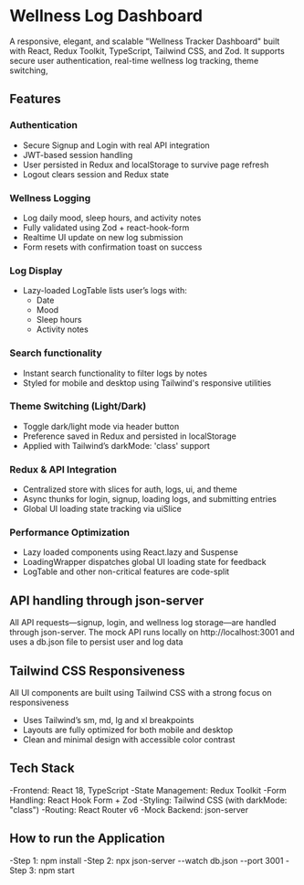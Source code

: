 # Wellness Log Dashboard

A responsive, elegant, and scalable "Wellness Tracker Dashboard" built with React, Redux Toolkit, TypeScript, Tailwind CSS, and Zod. It supports secure user authentication, real-time wellness log tracking, theme switching,

## Features

### Authentication

- Secure Signup and Login with real API integration
- JWT-based session handling
- User persisted in Redux and localStorage to survive page refresh
- Logout clears session and Redux state

### Wellness Logging

- Log daily mood, sleep hours, and activity notes
- Fully validated using Zod + react-hook-form
- Realtime UI update on new log submission
- Form resets with confirmation toast on success

### Log Display

- Lazy-loaded LogTable lists user’s logs with:
  - Date
  - Mood
  - Sleep hours
  - Activity notes

### Search functionality

- Instant search functionality to filter logs by notes
- Styled for mobile and desktop using Tailwind's responsive utilities

### Theme Switching (Light/Dark)

- Toggle dark/light mode via header button
- Preference saved in Redux and persisted in localStorage
- Applied with Tailwind’s darkMode: 'class' support

### Redux & API Integration

- Centralized store with slices for auth, logs, ui, and theme
- Async thunks for login, signup, loading logs, and submitting entries
- Global UI loading state tracking via uiSlice

### Performance Optimization

- Lazy loaded components using React.lazy and Suspense
- LoadingWrapper dispatches global UI loading state for feedback
- LogTable and other non-critical features are code-split

## API handling through json-server

All API requests—signup, login, and wellness log storage—are handled through json-server. The mock API runs locally on http://localhost:3001 and uses a db.json file to persist user and log data

## Tailwind CSS Responsiveness

All UI components are built using Tailwind CSS with a strong focus on responsiveness

- Uses Tailwind’s sm, md, lg and xl breakpoints
- Layouts are fully optimized for both mobile and desktop
- Clean and minimal design with accessible color contrast

## Tech Stack

-Frontend: React 18, TypeScript
-State Management: Redux Toolkit
-Form Handling: React Hook Form + Zod
-Styling: Tailwind CSS (with darkMode: "class")
-Routing: React Router v6
-Mock Backend: json-server

## How to run the Application

-Step 1: npm install
-Step 2: npx json-server --watch db.json --port 3001
-Step 3: npm start
